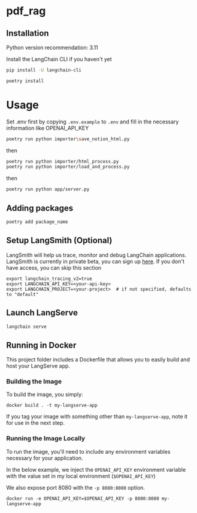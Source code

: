 # pdf_rag

## Installation

Python version recommendation: 3.11

Install the LangChain CLI if you haven't yet

```bash
pip install -U langchain-cli
```

```bash
poetry install
```

# Usage

Set .env first by copying `.env.example` to `.env` and fill in the necessary information like OPENAI_API_KEY

```bash
poetry run python importer\save_notion_html.py
```

then

```bash
poetry run python importer/html_process.py
poetry run python importer/load_and_process.py
```

then

```bash
poetry run python app/server.py
```

## Adding packages

```bash
poetry add package_name
```

## Setup LangSmith (Optional)

LangSmith will help us trace, monitor and debug LangChain applications.
LangSmith is currently in private beta, you can sign up [here](https://smith.langchain.com/).
If you don't have access, you can skip this section

```shell
export langchain_tracing_v2=true
export LANGCHAIN_API_KEY=<your-api-key>
export LANGCHAIN_PROJECT=<your-project>  # if not specified, defaults to "default"
```

## Launch LangServe

```bash
langchain serve
```

## Running in Docker

This project folder includes a Dockerfile that allows you to easily build and host your LangServe app.

### Building the Image

To build the image, you simply:

```shell
docker build . -t my-langserve-app
```

If you tag your image with something other than `my-langserve-app`,
note it for use in the next step.

### Running the Image Locally

To run the image, you'll need to include any environment variables
necessary for your application.

In the below example, we inject the `OPENAI_API_KEY` environment
variable with the value set in my local environment
(`$OPENAI_API_KEY`)

We also expose port 8080 with the `-p 8080:8080` option.

```shell
docker run -e OPENAI_API_KEY=$OPENAI_API_KEY -p 8080:8080 my-langserve-app
```
